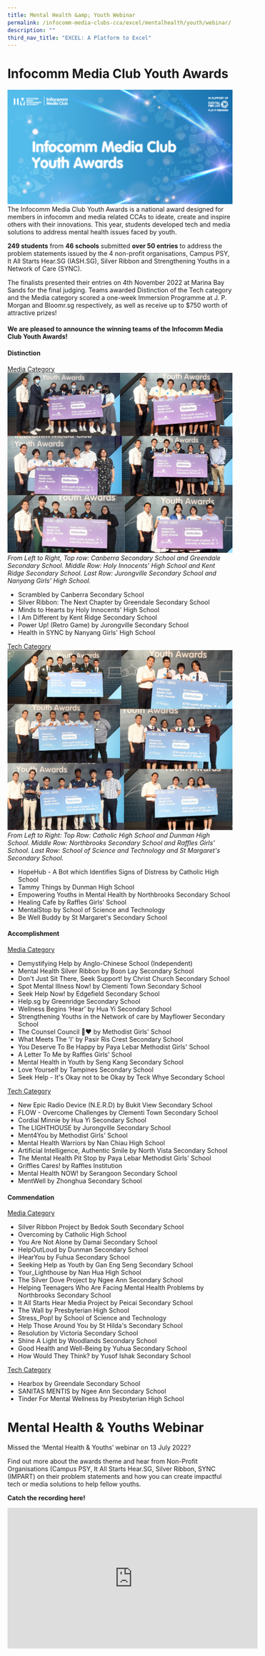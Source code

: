 ```yaml
---
title: Mental Health &amp; Youth Webinar
permalink: /infocomm-media-clubs-cca/excel/mentalhealth/youth/webinar/
description: ""
third_nav_title: "EXCEL: A Platform to Excel"
---
```

# Infocomm Media Club Youth Awards

![](/images/Icmclub/IMC%20New%20KV.png)
The Infocomm Media Club Youth Awards is a national award designed for members in infocomm and media related CCAs to ideate, create and inspire others with their innovations. This year, students developed tech and media solutions to address mental health issues faced by youth.

**249 students** from **46 schools** submitted **over 50 entries** to address the problem statements issued by the 4 non-profit organisations, Campus PSY, It All Starts Hear.SG (IASH.SG), Silver Ribbon and Strengthening Youths in a Network of Care (SYNC).

The finalists presented their entries on 4th November 2022 at Marina Bay Sands for the final judging. Teams awarded Distinction of the Tech category and the Media category scored a one-week Immersion Programme at J. P. Morgan and Bloomr.sg respectively, as well as receive up to $750 worth of attractive prizes!

#### **We are pleased to announce the winning teams of the Infocomm Media Club Youth Awards!**
#### Distinction
<u> Media Category </u>
![](/images/events/competitions/Media%20Distinction.jpg) 
*From Left to Right, Top row: Canberra Secondary School and Greendale Secondary School. Middle Row: Holy Innocents' High School and Kent Ridge Secondary School. Last Row: Jurongville Secondary School and Nanyang Girls' High School.* <br>

* Scrambled by Canberra Secondary School 
* Silver Ribbon: The Next Chapter by Greendale Secondary School 
* Minds to Hearts by Holy Innocents' High School   
* I Am Different by Kent Ridge Secondary School 
* Power Up! (Retro Game) by Jurongville Secondary School  
* Health in SYNC by Nanyang Girls' High School 

<u>Tech Category </u>
![](/images/events/competitions/Tech%20Distinction.jpg)
*From Left to Right: Top Row: Catholic High School and Dunman High School. Middle Row: Northbrooks Secondary School and Raffles Girls' School. Last Row: School of Science and Technology and St Margaret's Secondary School. <br>*

* HopeHub - A Bot which Identifies Signs of Distress by Catholic High School 
* Tammy Things by Dunman High School
* Empowering Youths in Mental Health by Northbrooks Secondary School 
* Healing Cafe by Raffles Girls' School 
* MentalStop by School of Science and Technology 
* Be Well Buddy by St Margaret's Secondary School

#### Accomplishment
<u> Media Category </u>
* Demystifying Help by Anglo-Chinese School (Independent)  
* Mental Health Silver Ribbon by Boon Lay Secondary School
* Don't Just Sit There, Seek Support! by Christ Church Secondary School 
* Spot Mental Illness Now! by Clementi Town Secondary School 
* Seek Help Now! by Edgefield Secondary School
* Help.sg by Greenridge Secondary School
* Wellness Begins ‘Hear’ by Hua Yi Secondary School  
* Strengthening Youths in the Network of care by Mayflower Secondary School
* The Counsel Council 🌱❤️ by Methodist Girls' School   
* What Meets The 'I' by Pasir Ris Crest Secondary School  
* You Deserve To Be Happy by Paya Lebar Methodist Girls' School 
* A Letter To Me by Raffles Girls' School
* Mental Health in Youth by Seng Kang Secondary School 
* Love Yourself by Tampines Secondary School
* Seek Help - It's Okay not to be Okay by Teck Whye Secondary School

<u>Tech Category </u>
* New Epic Radio Device (N.E.R.D) by Bukit View Secondary School   
* FLOW - Overcome Challenges by Clementi Town Secondary School 
* Cordial Minnie by Hua Yi Secondary School 
* The LIGHTHOUSE by Jurongville Secondary School  
* Ment4You by Methodist Girls' School 
* Mental Health Warriors by Nan Chiau High School  
* Artificial Intelligence, Authentic Smile by North Vista Secondary School  
* The Mental Health Pit Stop by Paya Lebar Methodist Girls' School 
* Griffles Cares! by Raffles Institution 
* Mental Health NOW! by Serangoon Secondary School 
* MentWell by Zhonghua Secondary School  

#### Commendation
<u> Media Category </u>
* Silver Ribbon Project by Bedok South Secondary School
* Overcoming by Catholic High School  
* You Are Not Alone by Damai Secondary School 
* HelpOutLoud by Dunman Secondary School 
*  iHearYou by Fuhua Secondary School
* Seeking Help as Youth by Gan Eng Seng Secondary School 
* Your_Lighthouse by Nan Hua High School 
* The Silver Dove Project by Ngee Ann Secondary School 
* Helping Teenagers Who Are Facing Mental Health Problems by Northbrooks Secondary School
* It All Starts Hear Media Project by Peicai Secondary School
* The Wall by Presbyterian High School
* Stress_Pop! by School of Science and Technology 
* Help Those Around You by St Hilda's Secondary School
* Resolution by Victoria Secondary School
* Shine A Light by Woodlands Secondary School 
* Good Health and Well-Being by Yuhua Secondary School 
* How Would They Think? by Yusof Ishak Secondary School 

<u> Tech Category </u>
* Hearbox by Greendale Secondary School   
* SANITAS MENTIS by Ngee Ann Secondary School    
* Tinder For Mental Wellness by Presbyterian High School


# Mental Health &amp; Youths Webinar

Missed the ‘Mental Health &amp; Youths’ webinar on 13 July 2022?

Find out more about the awards theme and hear from Non-Profit Organisations (Campus PSY, It All Starts Hear.SG, Silver Ribbon, SYNC (IMPART) on their problem statements and how you can create impactful tech or media solutions to help fellow youths.

**Catch the recording here!**

<iframe allowfullscreen="" allow="accelerometer; autoplay; clipboard-write; encrypted-media; gyroscope; picture-in-picture" frameborder="0" title="YouTube video player" src="https://www.youtube.com/embed/Bp6BTMaD214" height="315" width="560"></iframe>